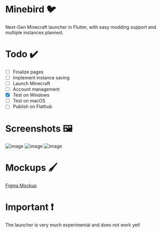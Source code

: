 # Minebird 🐦
Next-Gen Minecraft launcher in Flutter, with easy modding support and multiple instances planned.

# Todo ✔️
- [ ] Finalize pages
- [ ] Implement instance saving
- [ ] Launch Minecraft
- [ ] Account management
- [x] Test on Windows 
- [ ] Test on macOS
- [ ] Publish on Flathub

# Screenshots 🖼️
![image](https://user-images.githubusercontent.com/49573906/145923422-635970c2-f22e-4264-9663-4505cf9c8a97.png)
![image](https://user-images.githubusercontent.com/49573906/145923464-9b2caa28-62b2-4bea-a367-4322f6ccec23.png)
![image](https://user-images.githubusercontent.com/49573906/145923472-1027d57d-50ad-4eea-991e-840d43cd8d4b.png)

# Mockups 🖌️
[Figma Mockup](https://www.figma.com/file/7L8AtO7M50GSXq25dp7Hur/Untitled?node-id=0%3A1)

# Important ❗
The launcher is very much experimental and does not work yet!
